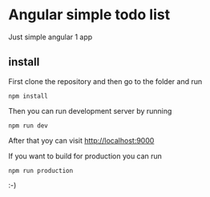 # Angular simple todo list

Just simple angular 1 app

## install

First clone the repository and then go to the folder and run

```
npm install
```

Then you can run development server by running 

```
npm run dev
```

After that yoy can visit <http://localhost:9000>

If you want to build for production you can run

```
npm run production
```

:-)
